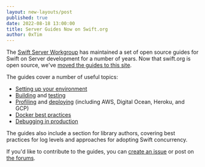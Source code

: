 ```yaml
---
layout: new-layouts/post
published: true
date: 2022-08-18 13:00:00
title: Server Guides Now on Swift.org
author: 0xTim
---
```


The [Swift Server Workgroup](/sswg/) has maintained a set of open source guides for Swift on Server development for a number of years. Now that swift.org is open source, we've [moved the guides to this site](/documentation/server/guides/).

The guides cover a number of useful topics:

 * [Setting up your environment](/tools)
 * [Building]({{site.url}}/documentation/server/guides/building.html) and [testing]({{site.url}}/documentation/server/guides/testing.html)
 * [Profiling]({{site.url}}/documentation/server/guides/performance.html) and [deploying]({{site.url}}/documentation/server/guides/deployment.html) (including AWS, Digital Ocean, Heroku, and GCP)
 * [Docker best practices]({{site.url}}/documentation/server/guides/packaging.html)
 * [Debugging in production]({{site.url}}/documentation/server/guides/llvm-sanitizers.html)

The guides also include a section for library authors, covering best practices for log levels and approaches for adopting Swift concurrency.

If you'd like to contribute to the guides, you can [create an issue](https://github.com/swiftlang/swift-org-website/issues/new/choose) or post on [the forums](https://forums.swift.org).

